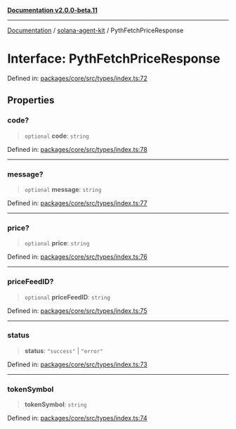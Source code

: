 [**Documentation v2.0.0-beta.11**](../../README.md)

***

[Documentation](../../README.md) / [solana-agent-kit](../README.md) / PythFetchPriceResponse

# Interface: PythFetchPriceResponse

Defined in: [packages/core/src/types/index.ts:72](https://github.com/michaelessiet/solana-agent-kit/blob/d01565d8314c89261231d701336a71dcba5f4bf6/packages/core/src/types/index.ts#L72)

## Properties

### code?

> `optional` **code**: `string`

Defined in: [packages/core/src/types/index.ts:78](https://github.com/michaelessiet/solana-agent-kit/blob/d01565d8314c89261231d701336a71dcba5f4bf6/packages/core/src/types/index.ts#L78)

***

### message?

> `optional` **message**: `string`

Defined in: [packages/core/src/types/index.ts:77](https://github.com/michaelessiet/solana-agent-kit/blob/d01565d8314c89261231d701336a71dcba5f4bf6/packages/core/src/types/index.ts#L77)

***

### price?

> `optional` **price**: `string`

Defined in: [packages/core/src/types/index.ts:76](https://github.com/michaelessiet/solana-agent-kit/blob/d01565d8314c89261231d701336a71dcba5f4bf6/packages/core/src/types/index.ts#L76)

***

### priceFeedID?

> `optional` **priceFeedID**: `string`

Defined in: [packages/core/src/types/index.ts:75](https://github.com/michaelessiet/solana-agent-kit/blob/d01565d8314c89261231d701336a71dcba5f4bf6/packages/core/src/types/index.ts#L75)

***

### status

> **status**: `"success"` \| `"error"`

Defined in: [packages/core/src/types/index.ts:73](https://github.com/michaelessiet/solana-agent-kit/blob/d01565d8314c89261231d701336a71dcba5f4bf6/packages/core/src/types/index.ts#L73)

***

### tokenSymbol

> **tokenSymbol**: `string`

Defined in: [packages/core/src/types/index.ts:74](https://github.com/michaelessiet/solana-agent-kit/blob/d01565d8314c89261231d701336a71dcba5f4bf6/packages/core/src/types/index.ts#L74)
